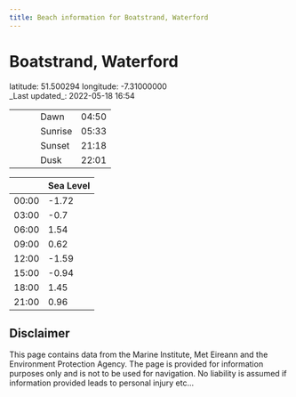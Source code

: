 ```yaml
---
title: Beach information for Boatstrand, Waterford
---
```

# Boatstrand, Waterford 

<div class="location-info">latitude: 51.500294 longitude: -7.31000000</div>
<div class="met-eireann-warnings"></div>
_Last updated_: 2022-05-18 16:54

|   |   |   |   |   |
|---|---|---|---|---|
|   |   |   | Dawn  | 04:50 |
|   |   |   | Sunrise  | 05:33 |
|   |   |   | Sunset  | 21:18 |
|   |   |   | Dusk  | 22:01 |

<div></div>

|   | Sea Level  |
|---|---|
| 00:00 | -1.72 |
| 03:00 | -0.7 |
| 06:00 | 1.54 |
| 09:00 | 0.62 |
| 12:00 | -1.59 |
| 15:00 | -0.94 |
| 18:00 | 1.45 |
| 21:00 | 0.96 |

## Disclaimer

This page contains data from the Marine Institute,
Met Eireann and the Environment Protection Agency. The page is provided for
information purposes only and is not to be used for navigation. No liability
is assumed if information provided leads to personal injury etc...